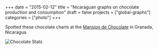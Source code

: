 +++
date = "2015-02-12"
title = "Nicaraguan graphs on chocolate production and consumption"
draft = false
projects = ["global-graphs"]
categories = ["photo"]
+++

Spotted these chocolate charts at the [Mansion de Chocolate](https://www.mansiondechocolate.com/) in Granada, Nicaragua.

![Chocolate Stats](images/globalgraphs/choco.jpg)
